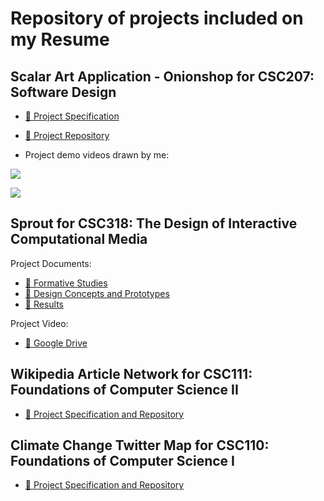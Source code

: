 # Repository of projects included on my Resume

## Scalar Art Application - Onionshop for CSC207: Software Design

* [🔗 Project Specification](https://github.com/CSC207-UofT/course-project-onion#the-onionshop)

* [🔗 Project Repository](https://github.com/CSC207-UofT/course-project-onion#the-onionshop)

* Project demo videos drawn by me:

![](https://github.com/gnahzanit/resume_project_demos/assets/69278622/9e445c78-786b-48ed-8c77-7c35d9833eff)

![](https://github.com/gnahzanit/resume_project_demos/assets/69278622/5675bcde-317c-4223-adff-72c008115d54)

## Sprout for CSC318: The Design of Interactive Computational Media
Project Documents:
* [🔗 Formative Studies](https://github.com/gnahzanit/resume_project_demos/blob/main/assets/A1_.Formative.Studies.pdf)
* [🔗 Design Concepts and Prototypes](https://github.com/gnahzanit/resume_project_demos/blob/main/assets/A2_.Design.Concepts.and.Prototypes.pdf)
* [🔗 Results](https://github.com/gnahzanit/resume_project_demos/blob/main/assets/A3.pdf)

Project Video:
* [🔗 Google Drive](https://drive.google.com/file/d/13YlUO5ZmDePH3C12zm-smvmGgtnQ4yYD/view?usp=sharing)

## Wikipedia Article Network for CSC111: Foundations of Computer Science II
* [🔗 Project Specification and Repository](https://github.com/faizahsayyid/wikipedia-article-network#wikipedia-article-network)

## Climate Change Twitter Map for CSC110: Foundations of Computer Science I
* [🔗 Project Specification and Repository](https://github.com/faizahsayyid/CSC110_Project/blob/master/project_proposal/project_proposal.pdf)
